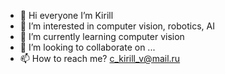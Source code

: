 - 👋 Hi everyone I’m Kirill
- 👀 I’m interested in computer vision, robotics, AI
- 🌱 I’m currently learning computer vision
- 💞️ I’m looking to collaborate on ...
- 📫 How to reach me? c_kirill_v@mail.ru

<!---
k-irill-c/k-irill-c is a ✨ special ✨ repository because its `README.md` (this file) appears on your GitHub profile.
You can click the Preview link to take a look at your changes.
--->
